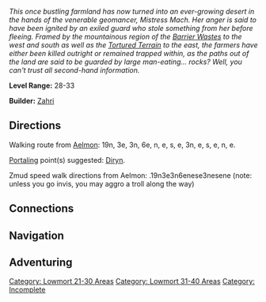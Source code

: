 *This once bustling farmland has now turned into an ever-growing desert
in the hands of the venerable geomancer, Mistress Mach. Her anger is
said to have been ignited by an exiled guard who stole something from
her before fleeing. Framed by the mountainous region of the [Barrier
Wastes](:Category:_Barrier_Wastes "wikilink") to the west and south as
well as the [Tortured Terrain](:Category:_Tortured_Terrain "wikilink")
to the east, the farmers have either been killed outright or remained
trapped within, as the paths out of the land are said to be guarded by
large man-eating... rocks? Well, you can't trust all second-hand
information.*

**Level Range:** 28-33

**Builder:** [Zahri](User:AlexyAnna "wikilink")

## Directions

Walking route from [Aelmon](Aelmon "wikilink"): 19n, 3e, 3n, 6e, n, e,
s, e, 3n, e, s, e, n, e.

[Portaling](Portal "wikilink") point(s) suggested:
[Diryn](Diryn "wikilink").

Zmud speed walk directions from Aelmon: .19n3e3n6enese3nesene (note:
unless you go invis, you may aggro a troll along the way)

## Connections

## Navigation

## Adventuring

[Category: Lowmort 21-30
Areas](Category:_Lowmort_21-30_Areas "wikilink") [Category: Lowmort
31-40 Areas](Category:_Lowmort_31-40_Areas "wikilink") [Category:
Incomplete](Category:_Incomplete "wikilink")
